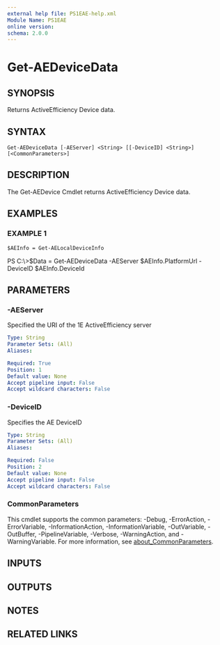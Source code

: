 ```yaml
---
external help file: PS1EAE-help.xml
Module Name: PS1EAE
online version:
schema: 2.0.0
---
```


# Get-AEDeviceData

## SYNOPSIS
Returns ActiveEfficiency Device data.

## SYNTAX

```
Get-AEDeviceData [-AEServer] <String> [[-DeviceID] <String>] [<CommonParameters>]
```

## DESCRIPTION
The Get-AEDevice Cmdlet returns ActiveEfficiency Device data.

## EXAMPLES

### EXAMPLE 1
```
$AEInfo = Get-AELocalDeviceInfo
```

PS C:\\\>$Data = Get-AEDeviceData -AEServer $AEInfo.PlatformUrl -DeviceID $AEInfo.DeviceId

## PARAMETERS

### -AEServer
Specified the URI of the 1E ActiveEfficiency server

```yaml
Type: String
Parameter Sets: (All)
Aliases:

Required: True
Position: 1
Default value: None
Accept pipeline input: False
Accept wildcard characters: False
```

### -DeviceID
Specifies the AE DeviceID

```yaml
Type: String
Parameter Sets: (All)
Aliases:

Required: False
Position: 2
Default value: None
Accept pipeline input: False
Accept wildcard characters: False
```

### CommonParameters
This cmdlet supports the common parameters: -Debug, -ErrorAction, -ErrorVariable, -InformationAction, -InformationVariable, -OutVariable, -OutBuffer, -PipelineVariable, -Verbose, -WarningAction, and -WarningVariable. For more information, see [about_CommonParameters](http://go.microsoft.com/fwlink/?LinkID=113216).

## INPUTS

## OUTPUTS

## NOTES

## RELATED LINKS
